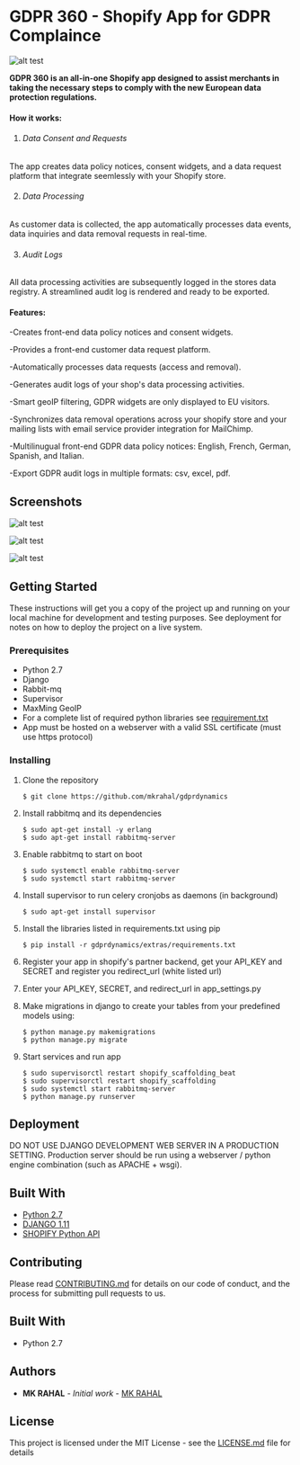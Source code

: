 # GDPR 360 - Shopify App for GDPR Complaince 

![alt test](screenshots/1.png)

**GDPR 360 is an all-in-one Shopify app designed to assist merchants in taking the necessary steps to comply with the new European data protection regulations.**

#### How it works:

1. ###### Data Consent and Requests  
The app creates data policy notices, consent widgets, and a data request platform that integrate seemlessly with your Shopify store.

2. ###### Data Processing  
As customer data is collected, the app automatically processes data events, data inquiries and data removal requests in real-time.

3. ###### Audit Logs  
All data processing activities are subsequently logged in the stores data registry. A streamlined audit log is rendered and ready to be exported.

#### Features:
 
-Creates front-end data policy notices and consent widgets.
 
-Provides a front-end customer data request platform.
 
-Automatically processes data requests (access and removal).
 
-Generates audit logs of your shop's data processing activities.
 
-Smart geoIP filtering, GDPR widgets are only displayed to EU visitors.
 
-Synchronizes data removal operations across your shopify store and your mailing lists with email service provider integration for MailChimp.
 
-Multilinugual front-end GDPR data policy notices: English, French, German, Spanish, and Italian.
 
-Export GDPR audit logs in multiple formats: csv, excel, pdf.

## Screenshots

![alt test](screenshots/2.png)

![alt test](screenshots/3.png)

![alt test](screenshots/4.png)

## Getting Started

These instructions will get you a copy of the project up and running on your local machine for development and testing purposes. See deployment for notes on how to deploy the project on a live system.

### Prerequisites

* Python 2.7
* Django
* Rabbit-mq
* Supervisor
* MaxMing GeoIP
* For a complete list of required python libraries see [requirement.txt](https://github.com/mkrahal/gdprdynamics/blob/master/extras/requirements.txt)
* App must be hosted on a webserver with a valid SSL certificate (must use https protocol)

### Installing

1. Clone the repository 
	```
	$ git clone https://github.com/mkrahal/gdprdynamics
	```

2. Install rabbitmq and its dependencies
	```
	$ sudo apt-get install -y erlang
	$ sudo apt-get install rabbitmq-server
	```

3. Enable rabbitmq to start on boot
	```
	$ sudo systemctl enable rabbitmq-server
	$ sudo systemctl start rabbitmq-server 
	```

4. Install supervisor to run celery cronjobs as daemons (in background)
	```
	$ sudo apt-get install supervisor
	```

5. Install the libraries listed in requirements.txt using pip
	```
	$ pip install -r gdprdynamics/extras/requirements.txt
	```

6. Register your app in shopify's partner backend, get your API_KEY and SECRET and register you redirect_url (white listed url)

7. Enter your API_KEY, SECRET, and redirect_url in app_settings.py 

8. Make migrations in django to create your tables from your predefined models using:
   	```
	$ python manage.py makemigrations
	$ python manage.py migrate 
	```
9. Start services and run app
	```
	$ sudo supervisorctl restart shopify_scaffolding_beat
	$ sudo supervisorctl restart shopify_scaffolding
	$ sudo systemctl start rabbitmq-server
	$ python manage.py runserver
	```
	
## Deployment

DO NOT USE DJANGO DEVELOPMENT WEB SERVER IN A PRODUCTION SETTING. 
Production server should be run using a webserver / python engine combination (such as APACHE + wsgi).

## Built With

* [Python 2.7](https://www.python.org/)
* [DJANGO 1.11](https://www.djangoproject.com/)
* [SHOPIFY Python API](https://github.com/Shopify/shopify_python_api)

## Contributing

Please read [CONTRIBUTING.md](https://github.com/mkrahal/djapify/blob/master/CONTRIBUTING.md) for details on our code of conduct, and the process for submitting pull requests to us.


## Built With

* Python 2.7

## Authors

* **MK RAHAL** - *Initial work* - [MK RAHAL](https://github.com/mkrahal)

## License

This project is licensed under the MIT License - see the [LICENSE.md](https://github.com/mkrahal/djapify/blob/master/LICENSE.md) file for details

